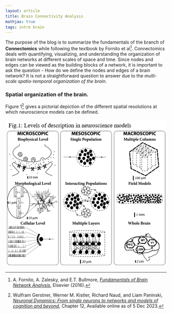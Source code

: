 ```yaml
---
layout: article
title: Brain Connectivity Analysis
mathjax: true
tags: intro brain
---
```


The purpose of the blog is to summarize the fundamentals of the branch of **Connectomics** while following the textbook by Fornito et al[^1]. Connectomics deals with quantifying, visualizing, and understanding the organization of brain networks at different scales of space and time. Since nodes and edges can be viewed as the building blocks of a network, it is important to ask the question - How do we define the nodes and edges of a brain network? It is not a straightforward question to answer due to the *multi-scale spatio-temporal organization of the brain*. 

### Spatial organization of the brain.
Figure 1[^2] gives a pictorial depiction of the different spatial resolutions at which neuroscience models can be defined.

![Parts](/images/neuro.PNG)














[^1]: A. Fornito, A. Zalesky, and E.T. Bullmore, [*Fundamentals of Brain Network Analysis*](https://doi.org/10.1016/c2012-0-06036-x), Elsevier (2016).
[^2]: Wulfram Gerstner, Werner M. Kistler, Richard Naud, and Liam Paninski, [*Neuronal Dynamics: From single neurons to networks and models of cognition and beyond*](https://neuronaldynamics.epfl.ch/book.html), Chapter 12, Available online as of 5 Dec 2023.



